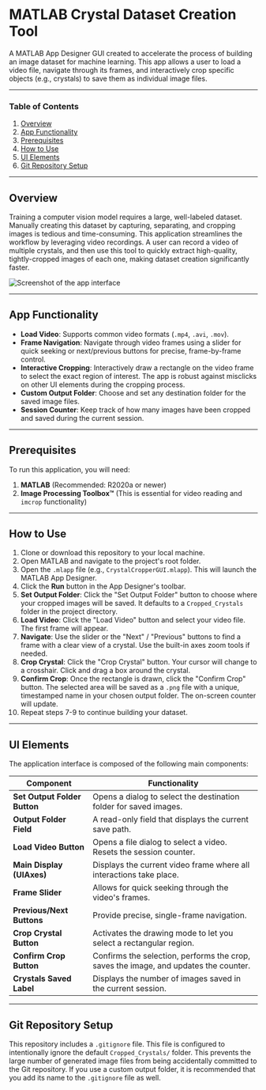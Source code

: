 # MATLAB Crystal Dataset Creation Tool

A MATLAB App Designer GUI created to accelerate the process of building an image dataset for machine learning. This app allows a user to load a video file, navigate through its frames, and interactively crop specific objects (e.g., crystals) to save them as individual image files.

---

### **Table of Contents**
1.  [Overview](#overview)
2.  [App Functionality](#app-functionality)
3.  [Prerequisites](#prerequisites)
4.  [How to Use](#how-to-use)
5.  [UI Elements](#ui-elements)
6.  [Git Repository Setup](#git-repository-setup)

---

## Overview

Training a computer vision model requires a large, well-labeled dataset. Manually creating this dataset by capturing, separating, and cropping images is tedious and time-consuming. This application streamlines the workflow by leveraging video recordings. A user can record a video of multiple crystals, and then use this tool to quickly extract high-quality, tightly-cropped images of each one, making dataset creation significantly faster.

![Screenshot of the app interface](assets/app-screenshot.png)

---

## App Functionality

* **Load Video**: Supports common video formats (`.mp4`, `.avi`, `.mov`).
* **Frame Navigation**: Navigate through video frames using a slider for quick seeking or next/previous buttons for precise, frame-by-frame control.
* **Interactive Cropping**: Interactively draw a rectangle on the video frame to select the exact region of interest. The app is robust against misclicks on other UI elements during the cropping process.
* **Custom Output Folder**: Choose and set any destination folder for the saved image files.
* **Session Counter**: Keep track of how many images have been cropped and saved during the current session.

---

## Prerequisites

To run this application, you will need:

1.  **MATLAB** (Recommended: R2020a or newer)
2.  **Image Processing Toolbox™** (This is essential for video reading and `imcrop` functionality)

---

## How to Use

1.  Clone or download this repository to your local machine.
2.  Open MATLAB and navigate to the project's root folder.
3.  Open the `.mlapp` file (e.g., `CrystalCropperGUI.mlapp`). This will launch the MATLAB App Designer.
4.  Click the **Run** button in the App Designer's toolbar.
5.  **Set Output Folder**: Click the "Set Output Folder" button to choose where your cropped images will be saved. It defaults to a `Cropped_Crystals` folder in the project directory.
6.  **Load Video**: Click the "Load Video" button and select your video file. The first frame will appear.
7.  **Navigate**: Use the slider or the "Next" / "Previous" buttons to find a frame with a clear view of a crystal. Use the built-in axes zoom tools if needed.
8.  **Crop Crystal**: Click the "Crop Crystal" button. Your cursor will change to a crosshair. Click and drag a box around the crystal.
9.  **Confirm Crop**: Once the rectangle is drawn, click the "Confirm Crop" button. The selected area will be saved as a `.png` file with a unique, timestamped name in your chosen output folder. The on-screen counter will update.
10. Repeat steps 7-9 to continue building your dataset.

---

## UI Elements

The application interface is composed of the following main components:

| Component                 | Functionality                                                               |
| ------------------------- | --------------------------------------------------------------------------- |
| **Set Output Folder Button** | Opens a dialog to select the destination folder for saved images.           |
| **Output Folder Field** | A read-only field that displays the current save path.                      |
| **Load Video Button** | Opens a file dialog to select a video. Resets the session counter.          |
| **Main Display (UIAxes)** | Displays the current video frame where all interactions take place.         |
| **Frame Slider** | Allows for quick seeking through the video's frames.                        |
| **Previous/Next Buttons** | Provide precise, single-frame navigation.                                   |
| **Crop Crystal Button** | Activates the drawing mode to let you select a rectangular region.          |
| **Confirm Crop Button** | Confirms the selection, performs the crop, saves the image, and updates the counter. |
| **Crystals Saved Label** | Displays the number of images saved in the current session.                 |

---

## Git Repository Setup

This repository includes a `.gitignore` file. This file is configured to intentionally ignore the default `Cropped_Crystals/` folder. This prevents the large number of generated image files from being accidentally committed to the Git repository. If you use a custom output folder, it is recommended that you add its name to the `.gitignore` file as well.
